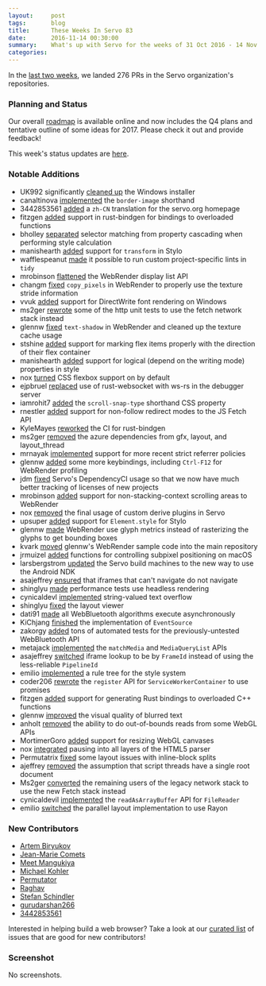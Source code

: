 ```yaml
---
layout:     post
tags:       blog
title:      These Weeks In Servo 83
date:       2016-11-14 00:30:00
summary:    What's up with Servo for the weeks of 31 Oct 2016 - 14 Nov 2016
categories:
---
```


In the [last two weeks](https://github.com/pulls?page=1&q=is%3Apr+is%3Amerged+closed%3A2016-10-31..2016-11-14+user%3Aservo), we landed 276 PRs in the Servo organization's repositories.

### Planning and Status

Our overall [roadmap](https://github.com/servo/servo/wiki/Roadmap) is available online and now includes the Q4 plans and tentative outline of some ideas for 2017. Please check it out and provide feedback!

This week's status updates are [here](http://statusupdates.dev.mozaws.net/project/servo).

### Notable Additions

 - UK992 significantly [cleaned up](https://github.com/servo/servo/pull/14193) the Windows installer
 - canaltinova [implemented](https://github.com/servo/servo/pull/14189) the `border-image` shorthand
 - 3442853561 [added](https://github.com/servo/servo.org/pull/38) a `zh-CN` translation for the servo.org homepage
 - fitzgen [added](https://github.com/servo/rust-bindgen/pull/240) support in rust-bindgen for bindings to overloaded functions
 - bholley [separated](https://github.com/servo/servo/pull/14175) selector matching from property cascading when performing style calculation
 - manishearth [added](https://github.com/servo/servo/pull/14168) support for `transform` in Stylo
 - wafflespeanut [made](https://github.com/servo/servo/pull/14166) it possible to run custom project-specific lints in `tidy`
 - mrobinson [flattened](https://github.com/servo/webrender/pull/552) the WebRender display list API
 - changm [fixed](https://github.com/servo/webrender/pull/550) `copy_pixels` in WebRender to properly use the texture stride information
 - vvuk [added](https://github.com/servo/servo/pull/14153) support for DirectWrite font rendering on Windows
 - ms2ger [rewrote](https://github.com/servo/servo/pull/14149) some of the http unit tests to use the fetch network stack instead
 - glennw [fixed](https://github.com/servo/webrender/pull/546) `text-shadow` in WebRender and cleaned up the texture cache usage
 - stshine [added](https://github.com/servo/servo/pull/14130) support for marking flex items properly with the direction of their flex container
 - manishearth [added](https://github.com/servo/servo/pull/14120) support for logical (depend on the writing mode) properties in style
 - nox [turned](https://github.com/servo/servo/pull/14111) CSS flexbox support on by default
 - ejpbruel [replaced](https://github.com/servo/servo/pull/14110) use of rust-websocket with ws-rs in the debugger server
 - iamrohit7 [added](https://github.com/servo/servo/pull/14104) the `scroll-snap-type` shorthand CSS property
 - rnestler [added](https://github.com/servo/servo/pull/14083) support for non-follow redirect modes to the JS Fetch API
 - KyleMayes [reworked](https://github.com/servo/rust-bindgen/pull/214) the CI for rust-bindgen
 - ms2ger [removed](https://github.com/servo/servo/pull/14060) the azure dependencies from gfx, layout, and layout_thread
 - mrnayak [implemented](https://github.com/servo/servo/pull/14059) support for more recent strict referrer policies
 - glennw [added](https://github.com/servo/servo/pull/14057) some more keybindings, including `Ctrl-F12` for WebRender profiling
 - jdm [fixed](https://github.com/servo/servo/pull/14045) Servo's DependencyCI usage so that we now have much better tracking of licenses of new projects
 - mrobinson [added](https://github.com/servo/webrender/pull/517) support for non-stacking-context scrolling areas to WebRender
 - nox [removed](https://github.com/servo/servo/pull/14040) the final usage of custom derive plugins in Servo
 - upsuper [added](https://github.com/servo/servo/pull/14038) support for `Element.style` for Stylo
 - glennw [made](https://github.com/servo/webrender/pull/514) WebRender use glyph metrics instead of rasterizing the glyphs to get bounding boxes
 - kvark [moved](https://github.com/servo/webrender/pull/505) glennw's WebRender sample code into the main repository
 - jrmuizel [added](https://github.com/servo/core-graphics-rs/pull/62) functions for controlling subpixel positioning on macOS
 - larsbergstrom [updated](https://github.com/servo/saltfs/pull/529) the Servo build machines to the new way to use the Android NDK
 - asajeffrey [ensured](https://github.com/servo/servo/pull/13965) that iframes that can't navigate do not navigate
 - shinglyu [made](https://github.com/servo/servo/pull/13930) performance tests use headless rendering
 - cynicaldevl [implemented](https://github.com/servo/servo/pull/13924) string-valued text overflow
 - shinglyu [fixed](https://github.com/servo/servo/pull/13829) the layout viewer
 - dati91 [made](https://github.com/servo/servo/pull/13909) all WebBluetooth algorithms execute asynchronously
 - KiChjang [finished](https://github.com/servo/servo/pull/13774) the implementation of `EventSource`
 - zakorgy [added](https://github.com/servo/servo/pull/13612) tons of automated tests for the previously-untested  WebBluetooth API
 - metajack [implemented](https://github.com/servo/servo/pull/13453) the `matchMedia` and `MediaQueryList` APIs
 - asajeffrey [switched](https://github.com/servo/servo/pull/13646) iframe lookup to be by `FrameId` instead of using the less-reliable `PipelineId`
 - emilio [implemented](https://github.com/servo/servo/pull/13202) a rule tree for the style system
 - coder206 [rewrote](https://github.com/servo/servo/pull/13419) the `register` API for `ServiceWorkerContainer` to use promises
 - fitzgen [added](https://github.com/servo/rust-bindgen/pull/240) support for generating Rust bindings to overloaded C++ functions
 - glennw [improved](https://github.com/servo/webrender/pull/546) the visual quality of blurred text
 - anholt [removed](https://github.com/servo/servo/pull/14081) the ability to do out-of-bounds reads from some WebGL APIs
 - MortimerGoro [added](https://github.com/servo/webrender/pull/519) support for resizing WebGL canvases
 - nox [integrated](https://github.com/servo/html5ever/pull/231) pausing into all layers of the HTML5 parser
 - Permutatrix [fixed](https://github.com/servo/servo/pull/14035) some layout issues with inline-block splits
 - ajeffrey [removed](https://github.com/servo/servo/pull/14013) the assumption that script threads have a single root document
 - Ms2ger [converted](https://github.com/servo/servo/pull/13961) the remaining users of the legacy network stack to use the new Fetch stack instead
 - cynicaldevil [implemented](https://github.com/servo/servo/pull/13729) the `readAsArrayBuffer` API for `FileReader`
 - emilio [switched](https://github.com/servo/servo/pull/13641) the parallel layout implementation to use Rayon

### New Contributors

 - [Artem Biryukov](https://github.com/impowski)
 - [Jean-Marie Comets](https://github.com/jmcomets)
 - [Meet Mangukiya](https://github.com/meetmangukiya)
 - [Michael Kohler](https://github.com/MichaelKohler)
 - [Permutator](https://github.com/Permutatrix)
 - [Raghav](https://github.com/mrnayak)
 - [Stefan Schindler](https://github.com/dns2utf8)
 - [gurudarshan266](https://github.com/gurudarshan266)
 - [3442853561](https://github.com/3442853561)

Interested in helping build a web browser? Take a look at our [curated list](https://starters.servo.org/) of issues that are good for new contributors!

### Screenshot

No screenshots.
